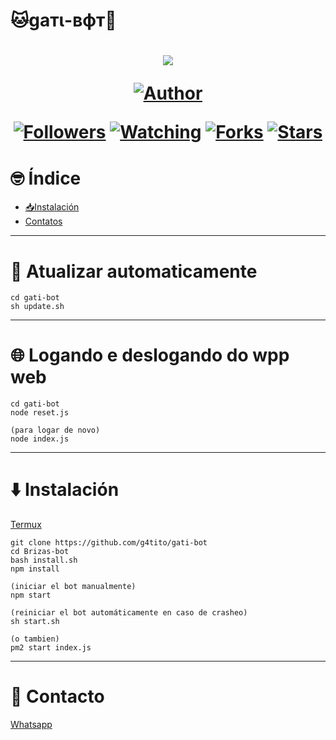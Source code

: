 # 🐱gaтι-вфт🤖
<h1 align="center">
    <p>
        <img src= "https://thumbs.gfycat.com/ComplexSourKakapo-size_restricted.gif">
    </p>
    <p>
        <a href="https://github.com/g4tito"><img title="Author"    src="https://img.shields.io/badge/Author-gatito-purple.svg?style=for-the-badge&logo=github"></a>
    </p>
    <p>
        <a href="https://github.com/g4tito/followers"><img title="Followers" src="https://img.shields.io/github/followers/g4tito?color=blue&style=flat-square"></a>
        <a href="https://github.com/g4tito/gati-bot/watchers"><img title="Watching" src="https://img.shields.io/github/watchers/g4tito/gati-bot?label=Watchers&color=blue&style=flat-square"></a>
        <a href="https://github.com/g4tito/gati-bot/network/members"><img title="Forks" src="https://img.shields.io/github/forks/g4tito/gati-bot?color=blue&style=flat-square"></a>
        <a href="https://github.com/g4tito/gati-bot/stargazers/"><img title="Stars" src="https://img.shields.io/github/stars/g4tito/gati-bot?color=blue&style=flat-square"></a>
    </p>
</h1>

# 🤓 Índice
- [📥Instalación](#⬇️-Instalación)
- [Contatos](#🤝-Contacto)

---
# 🔄 Atualizar automaticamente
```
cd gati-bot
sh update.sh
```
---
# 🌐 Logando e deslogando do wpp web
```
cd gati-bot
node reset.js

(para logar de novo)
node index.js
```

---

# ⬇️ Instalación

[Termux](https://play.google.com/store/apps/details?id=com.termux&hl=pt_BR&gl=US)

```
git clone https://github.com/g4tito/gati-bot
cd Brizas-bot
bash install.sh
npm install

(iniciar el bot manualmente)
npm start

(reiniciar el bot automáticamente en caso de crasheo)
sh start.sh

(o tambien)
pm2 start index.js

```
---

# 🤝 Contacto

[Whatsapp](https://api.whatsapp.com/send/?phone=%2B51940617554&text&app_absent=0)


